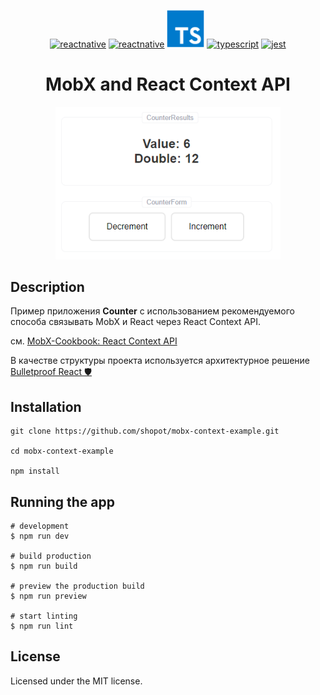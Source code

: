 <p align="center">
<a href="https://vitejs.dev/" target="_blank" rel="noreferrer"><img src="https://vitejs.dev/logo.svg" alt="reactnative" width="60" height="60"/></a>
<a href="https://react.dev/" target="_blank" rel="noreferrer"><img src="https://www.vectorlogo.zone/logos/reactjs/reactjs-icon.svg" alt="reactnative" width="60" height="60"/></a>
<a href="https://www.typescriptlang.org/" target="_blank" rel="noreferrer"><img src="https://raw.githubusercontent.com/devicons/devicon/master/icons/typescript/typescript-original.svg" alt="typescript" width="60" height="60"/></a>
<a href="https://mobx.js.org/" target="_blank" rel="noreferrer"> <img src="https://raw.githubusercontent.com/mobxjs/mobx/main/docs/assets/mobx.png" alt="typescript" width="60" height="60"/></a>
<a href="https://jestjs.io" target="_blank" rel="noreferrer"><img src="https://www.vectorlogo.zone/logos/jestjsio/jestjsio-icon.svg" alt="jest" width="60" height="60"/></a>
</p>

<p align="center">
    <h1 align="center">MobX and React Context API</h1>
  </a>
</p>


<p align="center">
<img src="https://raw.githubusercontent.com/shopot/mobx-context-example/main/counter-screen.png" width="360" alt="Counter">
</p>

## Description

Пример приложения **Counter** с использованием рекомендуемого способа связывать MobX и React через React Context API.

см. [MobX-Cookbook: React Context API](https://mobx-cookbook.github.io/react-integration/context-api)


В качестве структуры проекта используется архитектурное решение [Bulletproof React 🛡️](https://github.com/alan2207/bulletproof-react)

## Installation

```shell
git clone https://github.com/shopot/mobx-context-example.git

cd mobx-context-example

npm install
```

## Running the app

```shell
# development
$ npm run dev

# build production
$ npm run build

# preview the production build
$ npm run preview

# start linting
$ npm run lint
```

## License

Licensed under the MIT license.

